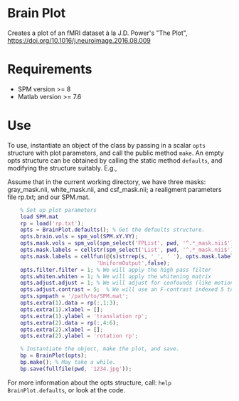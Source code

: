 # Brain Plot

Creates a plot of an fMRI dataset à la J.D. Power's "The Plot",
https://doi.org/10.1016/j.neuroimage.2016.08.009

# Requirements

* SPM version >= 8
* Matlab version >= 7.6

# Use

To use, instantiate an object of the class by passing in a scalar
`opts` structure with plot parameters, and call the public method
`make`. An empty opts structure can be obtained by calling the static
method `defaults`, and modifying the structure suitably. E.g.,

Assume that in the current working directory, we have three masks:
gray_mask.nii, white_mask.nii, and csf_mask.nii; a realigment
parameters file rp.txt; and our SPM.mat.

```matlab
    % Set up plot parameters
    load SPM.mat
    rp = load('rp.txt');
    opts = BrainPlot.defaults(); % Get the defaults structure.
    opts.brain.vols = spm_vol(SPM.xY.VY);
    opts.mask.vols = spm_vol(spm_select('FPList', pwd, '^.*_mask.nii$'));
    opts.mask.labels = cellstr(spm_select('List', pwd, '^.*_mask.nii$'));
    opts.mask.labels = cellfun(@(s)strrep(s, '_', ' '), opts.mask.labels, ...
                            'UniformOutput',false);
    opts.filter.filter = 1; % We will apply the high pass filter
    opts.whiten.whiten = 1; % We will apply the whitening matrix
    opts.adjust.adjust = 1; % We will adjust for confounds (like motion parameters)
    opts.adjust.contrast = 5;  % We will use an F-contrast indexed 5 to adjust.
    opts.spmpath = '/path/to/SPM.mat';
    opts.extra(1).data = rp(:,1:3);
    opts.extra(1).xlabel = [];
    opts.extra(1).ylabel = 'translation rp';
    opts.extra(2).data = rp(:,4:6);
    opts.extra(2).xlabel = [];
    opts.extra(2).ylabel = 'rotation rp';

    % Instantiate the object, make the plot, and save.
    bp = BrainPlot(opts);
    bp.make(); % May take a while.
    bp.save(fullfile(pwd, '1234.jpg'));
```

For more information about the opts structure, call: `help
BrainPlot.defaults`, or look at the code.